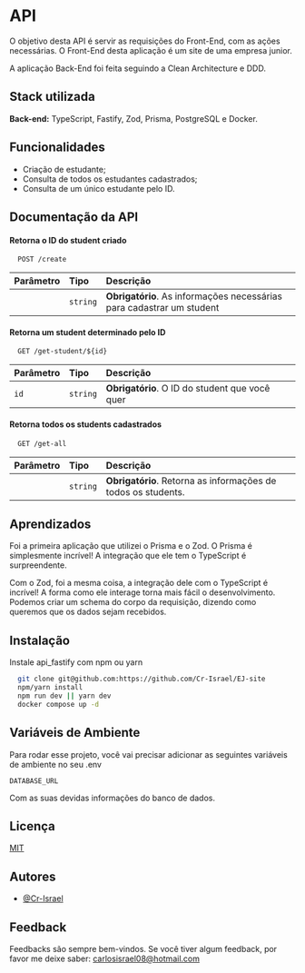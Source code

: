 
# API

O objetivo desta API é servir as requisições do Front-End, com as ações necessárias.
O Front-End desta aplicação é um site de uma empresa junior.

A aplicação Back-End foi feita seguindo a Clean Architecture e DDD.

## Stack utilizada

**Back-end:** TypeScript, Fastify, Zod, Prisma, PostgreSQL e Docker.


## Funcionalidades

- Criação de estudante;
- Consulta de todos os estudantes cadastrados;
- Consulta de um único estudante pelo ID.

## Documentação da API

#### Retorna o ID do student criado

```http
  POST /create
```

| Parâmetro   | Tipo       | Descrição                           |
| :---------- | :--------- | :---------------------------------- |
|  | `string` | **Obrigatório**. As informações necessárias para cadastrar um student |

#### Retorna um student determinado pelo ID

```http
  GET /get-student/${id}
```

| Parâmetro   | Tipo       | Descrição                                   |
| :---------- | :--------- | :------------------------------------------ |
| `id`      | `string` | **Obrigatório**. O ID do student que você quer |

#### Retorna todos os students cadastrados

```http
  GET /get-all
```
| Parâmetro   | Tipo       | Descrição                                   |
| :---------- | :--------- | :------------------------------------------ |
|      | `string` | **Obrigatório**. Retorna as informações de todos os students.  |

## Aprendizados

Foi a primeira aplicação que utilizei o Prisma e o Zod. O Prisma é simplesmente incrível! A integração que ele tem o TypeScript é surpreendente.

Com o Zod, foi a mesma coisa, a integração dele com o TypeScript é incrível! A forma como ele interage torna mais fácil o desenvolvimento.
Podemos criar um schema do corpo da requisição, dizendo como queremos que os dados sejam recebidos.


## Instalação

Instale api_fastify com npm ou yarn

```bash
  git clone git@github.com:https://github.com/Cr-Israel/EJ-site
  npm/yarn install
  npm run dev || yarn dev
  docker compose up -d
```
    
## Variáveis de Ambiente

Para rodar esse projeto, você vai precisar adicionar as seguintes variáveis de ambiente no seu .env

`DATABASE_URL`

Com as suas devidas informações do banco de dados.


## Licença

[MIT](https://choosealicense.com/licenses/mit/)


## Autores

- [@Cr-Israel](https://www.github.com/Cr-Israel)


## Feedback

Feedbacks são sempre bem-vindos.
Se você tiver algum feedback, por favor me deixe saber: carlosisrael08@hotmail.com

